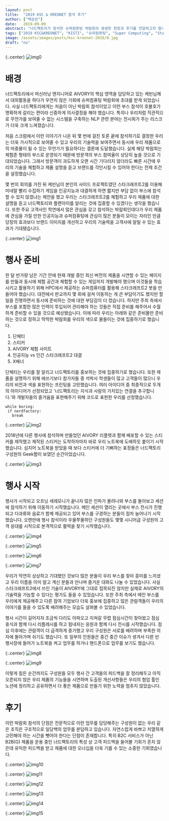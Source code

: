 ```yaml
---
layout: post
title:  "2019 KSC & KREONET 참석 후기"
author: ["백승빈"]
date:   2019-09-09
abstract: "너드팩토리가 참석한 슈퍼컴퓨팅 박람회의 생생한 현장과 후기를 전달하고자 합니다. 주요 고객사인 학연에서 많은 관심을 갖고 참석하는 박람회인데다가 우리 제품에 관심을 가질 만한 인공지능과 슈퍼컴퓨팅에 관심이 많은 분들이 모이는 자리인 만큼 당장의 효과보다 브랜드 이미지를 개선하고 우리의 기술력을 고객사에 알릴 수 있는 효과가 기대됐습니다."
tags: ["2019 KSC&KREONET", "KISTI", "슈퍼컴퓨팅", "Super Computing", "Starcraft2"]
image: /assets/images/posts/ksc-kreonet-2019/0.jpg
draft: "no"	
---
```


{:.center}
![img0](/assets/images/posts/ksc-kreonet-2019/0.jpg)

# 배경

너드팩토리에서 머신러닝 엔지니어로 AIVORY의 핵심 영역을 담당하고 있는 케빈님께서 대외활동을 하다가 우연치 않은 기회에 슈퍼컴퓨팅 박람회에 초대를 받게 되었습니다. 사실 너드팩토리에게는 처음이 아닌 박람회 참석이었고 이런 부스 참석이 호불호가 명확하게 갈리는 편이라 신중하게 의사결정을 해야 했습니다. 특히나 우리처럼 직관적으로 무언가를 보여줄 수 없는 시스템을 구축하는 NLP 관련 분야는 전시회가 주는 리스크가 더욱 크게 느껴졌습니다.

처음 스크럼에서 이런 이야기가 나온 뒤 몇 번에 걸친 토론 끝에 참석하기로 결정한 우리는 더욱 가시적으로 보여줄 수 있고 우리의 기술력을 보여주면서 동시에 우리 제품으로의 마중물이 될 수 있는 무언가가 필요하다는 결론에 도달했습니다. 실제 해당 박람회는 체험존 형태의 부스로 운영되기 때문에 방문객의 부스 참여율이 상당히 높을 것으로 기대되었습니다. 그래서 방문객이 과도하게 오랜 시간 기다리지 않더라도 빠른 시간에 우리의 기술을 체험하고 제품 설명을 듣고 브랜드를 각인시킬 수 있어야 한다는 전제 조건을 설정했습니다. 

몇 번의 회의를 거친 뒤 케빈님이 본인의 사이드 프로젝트였던 스타크래프트2를 이용해 미네랄 빨리 수집하기 게임을 인공지능과 대결하게 하면 짧지만 부담 없이 부스에 참석할 수 있지 않겠냐는 제안을 했고 우리는 스타크래프트2를 체험하고 우리 제품에 대한 설명을 듣고 너드팩토리와 플랜아이를 알리는 것에 집중할 수 있겠다는 생각을 했습니다. 또한 주요 고객사인 학연에서 많은 관심을 갖고 참석하는 박람회인데다가 우리 제품에 관심을 가질 만한 인공지능과 슈퍼컴퓨팅에 관심이 많은 분들이 모이는 자리인 만큼 당장의 효과보다 브랜드 이미지를 개선하고 우리의 기술력을 고객사에 알릴 수 있는 효과가 기대됐습니다.  

{:.center}
![img1](/assets/images/posts/ksc-kreonet-2019/1.jpg)

# 행사 준비

한 달 반가량 남은 기간 안에 현재 개발 중인 최신 버전의 제품을 시연할 수 있는 페이지를 만듦과 동시에 체험 공간과 체험할 수 있는 게임까지 개발해야 했으며 이것들을 학습시키고 활용하기 위해 HPC에서 제공하는 슈퍼컴퓨터를 활용해 스타크래프트2 봇을 만들어야 했습니다. 대전에서 판교까지 몇 회에 걸쳐 이동하는 게 큰 부담이기도 했지만 할 일을 진행하면서 동시에 준비하는 것에 대한 부담감이 더 컸습니다. 하지만 주최 측에서 부스를 포함한 많은 인력이 투입되어 관리해야 하는 것들은 직접 준비를 해주어서 수월하게 준비할 수 있을 것으로 예상됐습니다. 이에 따라 우리는 아래와 같은 준비물만 준비하는 것으로 정하고 딱딱한 박람회를 우리의 색으로 물들이는 것에 집중하기로 했습니다.

1. 단체티
2. 스티커
3. AIVORY 체험 사이트
4. 인공지능 vs 인간 스타크래프트2 대결
5. X배너

단체티는 우리를 잘 알리고 너드팩토리를 홍보하는 것에 집중하기로 했습니다. 또한 제품을 설명하기 위해 애쓰기보다 참가자들 중 석박사 학생들이 많고 고객들이 많으니 우리의 비전과 색을 표현하는 프린팅을 고민했습니다. 여러 아이디어 중 최종적으로 두개의 아이디어가 선정되었고 '너드팩토리는 지식과 사람의 가치있는 연결을 추구합니다.'와 개발자들의 즐거움을 표현해주기 위해 코드로 표현한 우리를 선정했습니다.

```
while boring:
 if nerdfactory:
   break
```

{:.center}
![img2](/assets/images/posts/ksc-kreonet-2019/2.jpg)

2018년에 다른 행사에 참석하며 만들었던 AIVORY 리플렛과 함께 배포할 수 있는 스티커를 제작했고 제작된 스티커는 도착하자마자 바로 우리 노트북에 도배하듯 붙이기 시작했습니다. 심지어 노트북을 받았을 때 보다 스티커에 더 기뻐하는 표정들은 너드팩토리 구성원의 Geek함이 보였던 순간이었습니다.

{:.center}
![img3](/assets/images/posts/ksc-kreonet-2019/3.jpg)

# 행사 시작

행사가 시작되고 오프닝 세레모니가 끝나자 많은 인파가 몰려나와 부스를 돌아보고 세션에 참석하기 위해 이동하기 시작했습니다. 메인 세션이 열리는 곳에서 부스 전시가 진행되고 다과류와 음료가 함께 제공되고 있어 부스를 구경하는 분들이 점차 늘어나기 시작했습니다. 오랜만에 행사 참석이라 우물쭈물하던 구성원들도 몇몇 시니어급 구성원의 고객 응대를 시작으로 본격적으로 활력을 찾기 시작했습니다.

{:.center}
![img4](/assets/images/posts/ksc-kreonet-2019/4.jpg)

{:.center}
![img5](/assets/images/posts/ksc-kreonet-2019/5.jpg)

{:.center}
![img6](/assets/images/posts/ksc-kreonet-2019/6.jpg)

{:.center}
![img7](/assets/images/posts/ksc-kreonet-2019/7.jpg)

우리가 막연히 상상하고 기대했던 것보다 많은 분들이 우리 부스를 찾아 흥미를 느끼셨고 우리 이름을 이미 알고 계신 분들과 만나며 즐거운 대화도 나눌 수 있었습니다. 사실 스타크래프트2에서 쓰인 기술이 AIVORY에 그대로 접목되진 않지만 실제로 AIVORY의 기술력을 가늠할 수 있다는 평가도 들을 수 있었습니다. 또한 주최 측에서 메인 부스를 우리에게 제공해주고 다른 참여 기업보다 더욱 홍보에 집중하고 많은 관람객들이 우리의 이야기를 들을 수 있도록 배려해주는 모습도 살펴볼 수 있었습니다.

행사 시간이 길어지자 조금씩 다리도 아파오고 지쳐갈 무렵 점심시간이 찾아왔고 점심 휴식과 함께 다시 리플레시를 하고 힘내자는 응원과 함께 다시 전시를 시작했습니다. 점심 이후에는 관람객이 더 급격하게 증가했고 우리 구성원은 서로를 배려하며 부족한 의자에 돌아가며 쉬기도 했습니다. 또 일부의 인원들은 중간 중간 이슈가 생겨서 다른 빈 행사장에 들어가 노트북을 켜고 업무를 하거나 핸드폰으로 업무를 보기도 했습니다.

{:.center}
![img8](/assets/images/posts/ksc-kreonet-2019/8.jpg)

{:.center}
![img9](/assets/images/posts/ksc-kreonet-2019/9.jpg)

이렇게 힘든 순간까지도 구성원들 모두 행사 간 고객들의 피드백을 잘 정리해두고 아직 오픈되지 않은 우리 제품의 기능들을 시연하며 도출된 개선사항들은 우리의 협업 툴인 노션에 정리하고 공유하면서 더 좋은 제품으로 만들기 위한 노력을 멈추지 않았습니다. 

# 후기

이런 박람회 참석의 단점은 전문적으로 이런 업무를 담당해주는 구성원이 없는 우리 같은 조직은 구조적으로 일당백의 업무를 분담하고 있습니다. 자연스럽게 바쁘고 치열하게 고민해야 하는 시간을 뺏어야 한다는 단점이 존재합니다. 특히 B2C 서비스가 아닌 B2B(G) 제품을 운용 중인 너드팩토리의 특성 상 고객 피드백을 들어볼 기회가 흔치 않은데 유익한 피드백을 받고 제품에 대한 오너십을 더욱 기를 수 있는 소중한 기회였습니다.

{:.center}
![img10](/assets/images/posts/ksc-kreonet-2019/10.jpg)

{:.center}
![img11](/assets/images/posts/ksc-kreonet-2019/11.jpg)

{:.center}
![img12](/assets/images/posts/ksc-kreonet-2019/12.jpg)

{:.center}
![img13](/assets/images/posts/ksc-kreonet-2019/13.jpg)

{:.center}
![img14](/assets/images/posts/ksc-kreonet-2019/14.jpg)

{:.center}
![img15](/assets/images/posts/ksc-kreonet-2019/15.jpg)